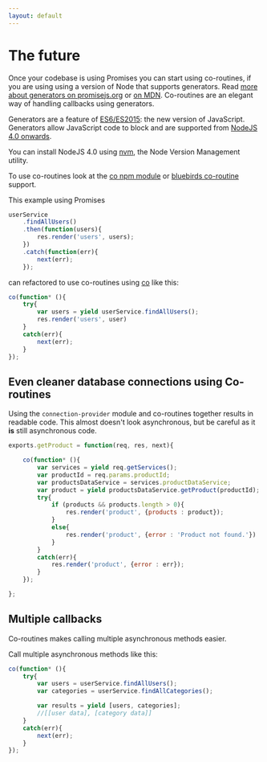 ```yaml
---
layout: default
---
```


# The future

Once your codebase is using Promises you can start using co-routines, if you are using using a version of Node that supports generators. Read [more about generators on promisejs.org](https://www.promisejs.org/generators/) or [on MDN](https://developer.mozilla.org/en-US/docs/Web/JavaScript/Guide/Iterators_and_Generators#Generators). Co-routines are an elegant way of handling callbacks using generators.

Generators are a feature of [ES6/ES2015](https://babeljs.io/docs/learn-es2015/): the new version of JavaScript. Generators allow JavaScript code to block and are supported from [NodeJS 4.0 onwards](http://node.green).

You can install NodeJS 4.0 using [nvm](https://github.com/creationix/nvm), the Node Version Management utility.

To use co-routines look at the [co npm module](https://www.npmjs.com/package/co) or [bluebirds co-routine](http://bluebirdjs.com/docs/api/promise.coroutine.html) support.

This example using Promises

```javascript
userService
    .findAllUsers()
    .then(function(users){
        res.render('users', users);
    })
    .catch(function(err){
        next(err);
    });
```

can refactored to use co-routines using [co](https://www.npmjs.com/package/co) like this:

```javascript
co(function* (){
    try{
        var users = yield userService.findAllUsers();
        res.render('users', user)
    }
    catch(err){
        next(err);
    }
});
```

## Even cleaner database connections using Co-routines

Using the `connection-provider` module and co-routines together results in readable code. This almost doesn't look asynchronous, but be careful as it **is** still asynchronous code.

```javascript
exports.getProduct = function(req, res, next){

    co(function* (){
        var services = yield req.getServices();
        var productId = req.params.productId;
        var productsDataService = services.productDataService;
        var product = yield productsDataService.getProduct(productId);
        try{
            if (products && products.length > 0){
                res.render('product', {products : product});
            }
            else{
                res.render('product', {error : 'Product not found.'})
            }
        }
        catch(err){
            res.render('product', {error : err});
        }
    });

};
```

## Multiple callbacks

Co-routines makes calling multiple asynchronous methods easier.

Call multiple asynchronous methods like this:

```javascript
co(function* (){
    try{
        var users = userService.findAllUsers();
        var categories = userService.findAllCategories();

        var results = yield [users, categories];
        //[[user data], [category data]]
    }
    catch(err){
        next(err);
    }
});
```
